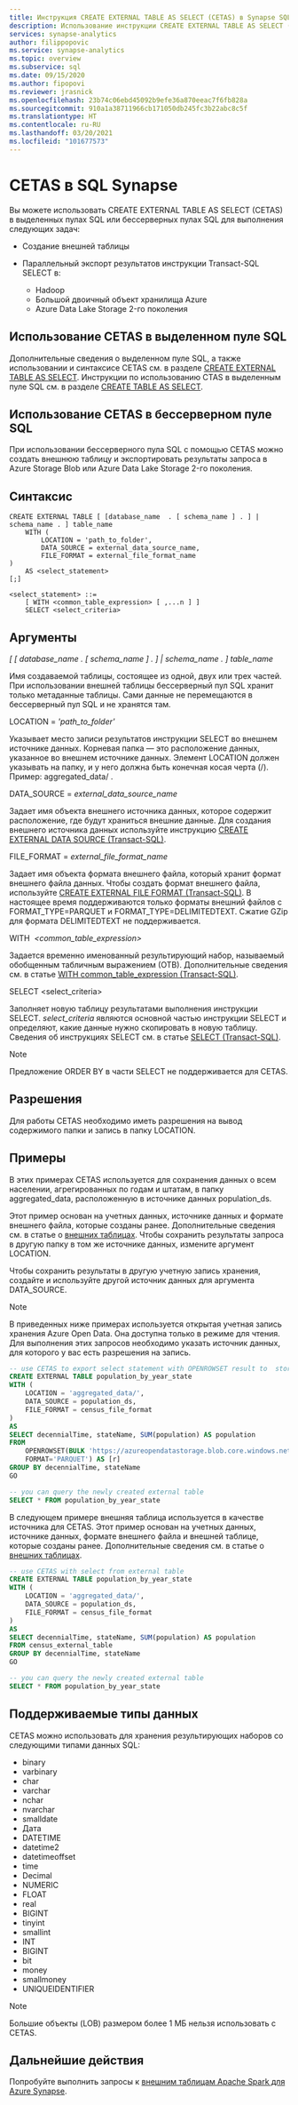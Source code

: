 ```yaml
---
title: Инструкция CREATE EXTERNAL TABLE AS SELECT (CETAS) в Synapse SQL
description: Использование инструкции CREATE EXTERNAL TABLE AS SELECT (CETAS) с Synapse SQL
services: synapse-analytics
author: filippopovic
ms.service: synapse-analytics
ms.topic: overview
ms.subservice: sql
ms.date: 09/15/2020
ms.author: fipopovi
ms.reviewer: jrasnick
ms.openlocfilehash: 23b74c06ebd45092b9efe36a870eeac7f6fb828a
ms.sourcegitcommit: 910a1a38711966cb171050db245fc3b22abc8c5f
ms.translationtype: HT
ms.contentlocale: ru-RU
ms.lasthandoff: 03/20/2021
ms.locfileid: "101677573"
---
```

# <a name="cetas-with-synapse-sql"></a>CETAS в SQL Synapse

Вы можете использовать CREATE EXTERNAL TABLE AS SELECT (CETAS) в выделенных пулах SQL или бессерверных пулах SQL для выполнения следующих задач:  

- Создание внешней таблицы
- Параллельный экспорт результатов инструкции Transact-SQL SELECT в:

  - Hadoop
  - Большой двоичный объект хранилища Azure
  - Azure Data Lake Storage 2-го поколения

## <a name="cetas-in-dedicated-sql-pool"></a>Использование CETAS в выделенном пуле SQL

Дополнительные сведения о выделенном пуле SQL, а также использовании и синтаксисе CETAS см. в разделе [CREATE EXTERNAL TABLE AS SELECT](/sql/t-sql/statements/create-external-table-as-select-transact-sql?view=azure-sqldw-latest&preserve-view=true). Инструкции по использованию CTAS в выделенным пуле SQL см. в разделе [CREATE TABLE AS SELECT](/sql/t-sql/statements/create-table-as-select-azure-sql-data-warehouse?view=azure-sqldw-latest&preserve-view=true).

## <a name="cetas-in-serverless-sql-pool"></a>Использование CETAS в бессерверном пуле SQL

При использовании бессерверного пула SQL с помощью CETAS можно создать внешнюю таблицу и экспортировать результаты запроса в Azure Storage Blob или Azure Data Lake Storage 2-го поколения.

## <a name="syntax"></a>Синтаксис

```syntaxsql
CREATE EXTERNAL TABLE [ [database_name  . [ schema_name ] . ] | schema_name . ] table_name
    WITH (
        LOCATION = 'path_to_folder',  
        DATA_SOURCE = external_data_source_name,  
        FILE_FORMAT = external_file_format_name  
)
    AS <select_statement>  
[;]

<select_statement> ::=  
    [ WITH <common_table_expression> [ ,...n ] ]  
    SELECT <select_criteria>
```

## <a name="arguments"></a>Аргументы

*[ [ *database_name* . [ *schema_name* ] . ] | *schema_name* . ] *table_name**

Имя создаваемой таблицы, состоящее из одной, двух или трех частей. При использовании внешней таблицы бессерверный пул SQL хранит только метаданные таблицы. Сами данные не перемещаются в бессерверный пул SQL и не хранятся там.

LOCATION = *'path_to_folder'*

Указывает место записи результатов инструкции SELECT во внешнем источнике данных. Корневая папка — это расположение данных, указанное во внешнем источнике данных. Элемент LOCATION должен указывать на папку, и у него должна быть конечная косая черта (/). Пример: aggregated_data/ .

DATA_SOURCE = *external_data_source_name*

Задает имя объекта внешнего источника данных, которое содержит расположение, где будут храниться внешние данные. Для создания внешнего источника данных используйте инструкцию [CREATE EXTERNAL DATA SOURCE (Transact-SQL)](develop-tables-external-tables.md#create-external-data-source).

FILE_FORMAT = *external_file_format_name*

Задает имя объекта формата внешнего файла, который хранит формат внешнего файла данных. Чтобы создать формат внешнего файла, используйте [CREATE EXTERNAL FILE FORMAT (Transact-SQL)](develop-tables-external-tables.md#create-external-file-format). В настоящее время поддерживаются только форматы внешний файлов с FORMAT_TYPE=PARQUET и FORMAT_TYPE=DELIMITEDTEXT. Сжатие GZip для формата DELIMITEDTEXT не поддерживается.

WITH  *<common_table_expression>*

Задается временно именованный результирующий набор, называемый обобщенным табличным выражением (ОТВ). Дополнительные сведения см. в статье [WITH common_table_expression (Transact-SQL)](/sql/t-sql/queries/with-common-table-expression-transact-sql?view=azure-sqldw-latest&preserve-view=true).

SELECT <select_criteria>

Заполняет новую таблицу результатами выполнения инструкции SELECT. *select_criteria* являются основной частью инструкции SELECT и определяют, какие данные нужно скопировать в новую таблицу. Сведения об инструкциях SELECT см. в статье [SELECT (Transact-SQL)](/sql/t-sql/queries/select-transact-sql?view=azure-sqldw-latest&preserve-view=true).

> [!NOTE]
> Предложение ORDER BY в части SELECT не поддерживается для CETAS.

## <a name="permissions"></a>Разрешения

Для работы CETAS необходимо иметь разрешения на вывод содержимого папки и запись в папку LOCATION.

## <a name="examples"></a>Примеры

В этих примерах CETAS используется для сохранения данных о всем населении, агрегированных по годам и штатам, в папку aggregated_data, расположенную в источнике данных population_ds.

Этот пример основан на учетных данных, источнике данных и формате внешнего файла, которые созданы ранее. Дополнительные сведения см. в статье о [внешних таблицах](develop-tables-external-tables.md). Чтобы сохранить результаты запроса в другую папку в том же источнике данных, измените аргумент LOCATION. 

Чтобы сохранить результаты в другую учетную запись хранения, создайте и используйте другой источник данных для аргумента DATA_SOURCE.

> [!NOTE]
> В приведенных ниже примерах используется открытая учетная запись хранения Azure Open Data. Она доступна только в режиме для чтения. Для выполнения этих запросов необходимо указать источник данных, для которого у вас есть разрешения на запись.

```sql
-- use CETAS to export select statement with OPENROWSET result to  storage
CREATE EXTERNAL TABLE population_by_year_state
WITH (
    LOCATION = 'aggregated_data/',
    DATA_SOURCE = population_ds,  
    FILE_FORMAT = census_file_format
)  
AS
SELECT decennialTime, stateName, SUM(population) AS population
FROM
    OPENROWSET(BULK 'https://azureopendatastorage.blob.core.windows.net/censusdatacontainer/release/us_population_county/year=*/*.parquet',
    FORMAT='PARQUET') AS [r]
GROUP BY decennialTime, stateName
GO

-- you can query the newly created external table
SELECT * FROM population_by_year_state
```

В следующем примере внешняя таблица используется в качестве источника для CETAS. Этот пример основан на учетных данных, источнике данных, формате внешнего файла и внешней таблице, которые созданы ранее. Дополнительные сведения см. в статье о [внешних таблицах](develop-tables-external-tables.md).

```sql
-- use CETAS with select from external table
CREATE EXTERNAL TABLE population_by_year_state
WITH (
    LOCATION = 'aggregated_data/',
    DATA_SOURCE = population_ds,  
    FILE_FORMAT = census_file_format
)  
AS
SELECT decennialTime, stateName, SUM(population) AS population
FROM census_external_table
GROUP BY decennialTime, stateName
GO

-- you can query the newly created external table
SELECT * FROM population_by_year_state
```

## <a name="supported-data-types"></a>Поддерживаемые типы данных

CETAS можно использовать для хранения результирующих наборов со следующими типами данных SQL:

- binary
- varbinary
- char
- varchar
- nchar
- nvarchar
- smalldate
- Дата
- DATETIME
- datetime2
- datetimeoffset
- time
- Decimal
- NUMERIC
- FLOAT
- real
- BIGINT
- tinyint
- smallint
- INT
- BIGINT
- bit
- money
- smallmoney
- UNIQUEIDENTIFIER

> [!NOTE]
> Большие объекты (LOB) размером более 1 МБ нельзя использовать с CETAS.

## <a name="next-steps"></a>Дальнейшие действия

Попробуйте выполнить запросы к [внешним таблицам Apache Spark для Azure Synapse](develop-storage-files-spark-tables.md).
